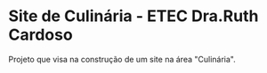 # Site de Culinária - ETEC Dra.Ruth Cardoso
Projeto que visa na construção de um site na área "Culinária".
